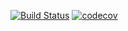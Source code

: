 [![Build Status](https://app.travis-ci.com/MikhailPushkarev25/job4j_forum.svg?branch=master)](https://app.travis-ci.com/MikhailPushkarev25/job4j_forum)
[![codecov](https://codecov.io/gh/MikhailPushkarev25/job4j_forum/branch/master/graph/badge.svg?token=jAX4v5BwxQ)](https://codecov.io/gh/MikhailPushkarev25/job4j_forum)